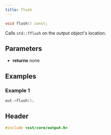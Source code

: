 ```yaml
---
title: flush
---
```


```cpp
void flush() const;
```

Calls `std::fflush` on the output object's location.

## Parameters
* **returns** none


## Examples

### Example 1
```cpp
out->flush();
```

## Header
```cpp
#include <sst/core/output.h>
```
